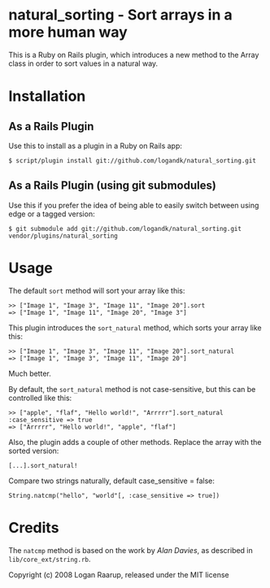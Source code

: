 natural_sorting - Sort arrays in a more human way
=================================================

This is a Ruby on Rails plugin, which introduces a new method to the Array
class in order to sort values in a natural way.



Installation
============

As a Rails Plugin
-----------------

Use this to install as a plugin in a Ruby on Rails app:

	$ script/plugin install git://github.com/logandk/natural_sorting.git


As a Rails Plugin (using git submodules)
----------------------------------------

Use this if you prefer the idea of being able to easily switch between using edge or a tagged version:

	$ git submodule add git://github.com/logandk/natural_sorting.git vendor/plugins/natural_sorting



Usage
=====

The default `sort` method will sort your array like this:

	>> ["Image 1", "Image 3", "Image 11", "Image 20"].sort
	=> ["Image 1", "Image 11", "Image 20", "Image 3"]

This plugin introduces the `sort_natural` method, which sorts your array like this:

	>> ["Image 1", "Image 3", "Image 11", "Image 20"].sort_natural
	=> ["Image 1", "Image 3", "Image 11", "Image 20"]

Much better.


By default, the `sort_natural` method is not case-sensitive, but this can be controlled like this:

	>> ["apple", "flaf", "Hello world!", "Arrrrr"].sort_natural :case_sensitive => true
	=> ["Arrrrr", "Hello world!", "apple", "flaf"]

Also, the plugin adds a couple of other methods. Replace the array with the sorted version:

	[...].sort_natural!

Compare two strings naturally, default case_sensitive = false:

	String.natcmp("hello", "world"[, :case_sensitive => true])



Credits
=======
The `natcmp` method is based on the work by *Alan Davies*, as described in `lib/core_ext/string.rb`.

Copyright (c) 2008 Logan Raarup, released under the MIT license
